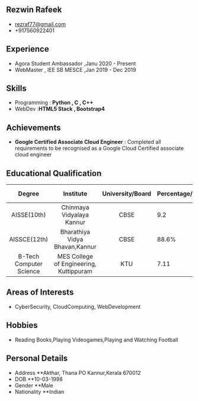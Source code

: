 
## Rezwin Rafeek
* rezraf77@gmail.com
* +917560922401

## Experience
* Agora Student Ambassador ,Janu 2020 - Present
* WebMaster , IEE SB MESCE ,Jan 2019 - Dec 2019

## Skills
 * Programming : **Python , C , C++**
 * WebDev :**HTML5 Stack , Bootstrap4**
 
## Achievements
* **Google Certified Associate Cloud Engineer** : Completed all requirements to be recognised as a Google Cloud Certified associate cloud engineer

## Educational Qualification

| Degree                  | Institute                               | University/Board |Percentage/CGPA|Year of Passing|
| :---------------------: | :-------------------------------------: | :--------------: |---------------|---------------|
| AISSE(10th)             |Chinmaya Vidyalaya Kannur                | CBSE             | 9.2           | 2014          |
| AISSCE(12th)            | Bharathiya Vidya Bhavan,Kannur          | CBSE             | 88.6%         | 2016          |
| B-Tech Computer Science | MES College of Engineering, Kuttippuram | KTU              | 7.11          | Pursuing      |

## Areas of Interests
* CyberSecurity, CloudComputing, WebDevelopment



## Hobbies
* Reading Books,Playing Videogames,Playing and Watching Football

## Personal Details
* Address    **Akthar,
             Thana PO
             Kannur,Kerala 670012
* DOB        **10-03-1998
* Gender     **Male
* Nationality **Indian
